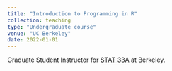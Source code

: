 ```yaml
---
title: "Introduction to Programming in R"
collection: teaching
type: "Undergraduate course"
venue: "UC Berkeley"
date: 2022-01-01
---
```


Graduate Student Instructor for [STAT 33A](https://classes.berkeley.edu/content/2022-fall-stat-33a-001-lec-001) at Berkeley.
